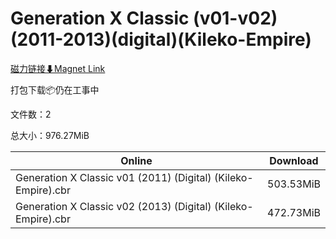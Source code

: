 # Generation X Classic (v01-v02)(2011-2013)(digital)(Kileko-Empire)

[磁力链接⬇Magnet Link](magnet:?xt=urn:btih:46b5634b0f30285a705c3dce9bdd1d97dec29eee&dn=Generation%20X%20Classic%20%28v01-v02%29%282011-2013%29%28digital%29%28Kileko-Empire%29)

打包下载📦仍在工事中

文件数：2

总大小：976.27MiB

Online | Download
--- | ---
Generation X Classic v01 (2011) (Digital) (Kileko-Empire).cbr | 503.53MiB
Generation X Classic v02 (2013) (Digital) (Kileko-Empire).cbr | 472.73MiB